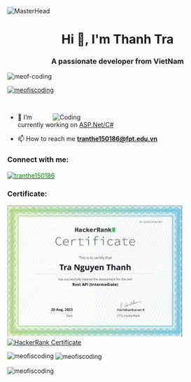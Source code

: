 <div>
  <img src="https://github.com/meofiscoding/meofiscoding/blob/main/MasterHead.gif" alt="MasterHead" style="width: 1000px; height: 500px">
</div>

<h1 align="center">Hi 👋, I'm Thanh Tra</h1>
<h3 align="center">A passionate developer from VietNam</h3>

<p align="left"> <img src="https://komarev.com/ghpvc/?username=meofiscoding&label=Profile%20views&color=0e75b6&style=flat" alt="meof-coding" /> </p>
<p align="left"> <a href="https://github.com/ryo-ma/github-profile-trophy"><img src="https://github-profile-trophy.vercel.app/?username=meofiscoding" alt="meofiscoding" /></a> </p>
<p align="left"> <a href="https://twitter.com/" target="blank"><img src="https://img.shields.io/twitter/follow/?logo=twitter&style=for-the-badge" alt="" /></a> </p>
<img align="right" width="400" src="https://i.pinimg.com/originals/8e/52/6e/8e526ee41f733ed1098242efefaa6d11.gif" alt="Coding" /> 

- 🔭 I’m currently working on [ASP.Net/C#](https://github.com/meofiscoding/QuizletClone---ASP.Net-Core)

- 📫 How to reach me **tranthe150186@fpt.edu.vn**

<h3 align="left">Connect with me:</h3>
<p align="left">
<a href="https://www.hackerrank.com/tranthe150186" target="blank"><img align="center" src="https://raw.githubusercontent.com/meofiscoding/meofiscoding/main/image%201.svg" alt="tranthe150186" height="30" width="40" style="color: green" /></a>
</p>

<h3 align="left">Certificate:</h3>
<a href="https://www.hackerrank.com/certificates/iframe/4d46d90460e6">
  <img src="https://github.com/meofiscoding/meofiscoding/blob/main/RestAPICertificate.png" alt="HackerRank Certificate" width="400" height="300">
</a>
<a href="https://www.hackerrank.com/certificates/bbb3deed8bdd">
  <img src="" alt="HackerRank Certificate" width="400" height="300">
</a>




<p><img align="left" src="https://github-readme-stats.vercel.app/api/top-langs?username=meofiscoding&show_icons=true&locale=en&layout=compact" alt="meofiscoding" /></p>

<p>&nbsp;<img align="center" src="https://github-readme-stats.vercel.app/api?username=meofiscoding&show_icons=true&locale=en" alt="meofiscoding" /></p>

<p><img align="center" src="https://github-readme-streak-stats.herokuapp.com/?user=meofiscoding&" alt="meofiscoding" /></p>
